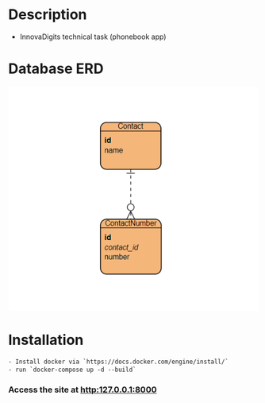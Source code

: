 # Description
- InnovaDigits technical task (phonebook app)

# Database ERD
![ERD](ERD.png?raw=true "Database ERD")

# Installation
    - Install docker via `https://docs.docker.com/engine/install/`
    - run `docker-compose up -d --build`

### Access the site at [http:127.0.0.1:8000](http:127.0.0.1:8000 "localhost")
